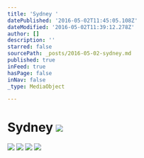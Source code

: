 ```yaml
---
title: 'Sydney '
datePublished: '2016-05-02T11:45:05.108Z'
dateModified: '2016-05-02T11:39:12.278Z'
author: []
description: ''
starred: false
sourcePath: _posts/2016-05-02-sydney.md
published: true
inFeed: true
hasPage: false
inNav: false
_type: MediaObject

---
```

# Sydney ![](https://the-grid-user-content.s3-us-west-2.amazonaws.com/c425ec4c-b1c4-49a8-a577-67e17a36a02d.jpg)
![](https://the-grid-user-content.s3-us-west-2.amazonaws.com/9d69f0cd-bc1c-4be0-afc8-24e62e960ac6.jpg)
![](https://the-grid-user-content.s3-us-west-2.amazonaws.com/fa86a241-a1de-4017-a217-e7c066ff73b1.jpg)
![](https://the-grid-user-content.s3-us-west-2.amazonaws.com/7bfbcd4b-eda6-48ae-a421-142b05ddecf7.jpg)
![](https://the-grid-user-content.s3-us-west-2.amazonaws.com/67f89b4c-01ea-4b56-84ca-7a2867a4f3d7.jpg)